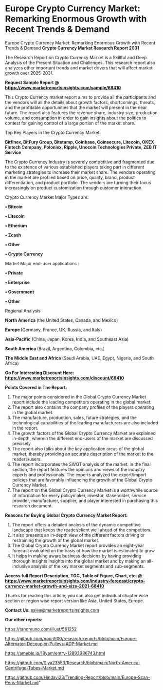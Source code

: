 # Europe Crypto Currency Market: Remarking Enormous Growth with Recent Trends & Demand
Europe Crypto Currency Market: Remarking Enormous Growth with Recent Trends & Demand
<strong>Crypto Currency Market Research Report 2031</strong>

The Research Report on Crypto Currency Market is a Skillful and Deep Analysis of the Present Situation and Challenges. This research report also analyzes other important trends and market drivers that will affect market growth over 2025-2031.

<strong>Request Sample Report @ <a href=https://www.marketreportsinsights.com/sample/68410>https://www.marketreportsinsights.com/sample/68410</a></strong>

This Crypto Currency market report aims to provide all the participants and the vendors will all the details about growth factors, shortcomings, threats, and the profitable opportunities that the market will present in the near future. The report also features the revenue share, industry size, production volume, and consumption in order to gain insights about the politics to contest for gaining control of a large portion of the market share.

Top Key Players in the Crypto Currency Market:

<strong>Bitfinex, BitFury Group, Bitstamp, Coinbase, Coinsecure, Litecoin, OKEX Fintech Company, Poloniex, Ripple, Unocoin Technologies Private, ZEB IT Service</strong>

The Crypto Currency Industry is severely competitive and fragmented due to the existence of various established players taking part in different marketing strategies to increase their market share. The vendors operating in the market are profiled based on price, quality, brand, product differentiation, and product portfolio. The vendors are turning their focus increasingly on product customization through customer interaction.

Crypto Currency Market Major Types are:

<strong>• Bitcoin

• Litecoin

• Etherium

• Zcash

• Other

• Crypto Currency</strong>

Market Major end-user applications :

<strong>• Private

• Enterprise

• Government

• Other</strong>

Regional Analysis

</u><strong><b>North America</b></strong> (the United States, Canada, and Mexico)

<strong><b>Europe </b></strong>(Germany, France, UK, Russia, and Italy)

<strong><b>Asia-Pacific</b></strong> (China, Japan, Korea, India, and Southeast Asia)

<strong><b>South America</b></strong> (Brazil, Argentina, Colombia, etc.)

<strong><b>The Middle East and Africa</b></strong> (Saudi Arabia, UAE, Egypt, Nigeria, and South Africa)

<strong>Go For Interesting Discount Here: <a href=https://www.marketreportsinsights.com/discount/68410>https://www.marketreportsinsights.com/discount/68410</a></strong>

<strong>Points Covered in The Report:</strong>
<ol>
  <li>The major points considered in the Global Crypto Currency Market report include the leading competitors operating in the global market.</li>
  <li>The report also contains the company profiles of the players operating in the global market.</li>
  <li>The manufacture, production, sales, future strategies, and the technological capabilities of the leading manufacturers are also included in the report.</li>
  <li>The growth factors of the Global Crypto Currency Market are explained in-depth, wherein the different end-users of the market are discussed precisely.</li>
  <li>The report also talks about the key application areas of the global market, thereby providing an accurate description of the market to the readers/users.</li>
  <li>The report incorporates the SWOT analysis of the market. In the final section, the report features the opinions and views of the industry experts and professionals. The experts analyzed the export/import policies that are favorably influencing the growth of the Global Crypto Currency Market.</li>
  <li>The report on the Global Crypto Currency Market is a worthwhile source of information for every policymaker, investor, stakeholder, service provider, manufacturer, supplier, and player interested in purchasing this research document.</li>
</ol>
<strong>Reasons for Buying Global Crypto Currency Market Report:</strong>

<ol>
  <li>The report offers a detailed analysis of the dynamic competitive landscape that keeps the reader/client well ahead of the competitors.</li>
  <li>It also presents an in-depth view of the different factors driving or restraining the growth of the global market.</li>
  <li>The Global Crypto Currency Market report provides an eight-year forecast evaluated on the basis of how the market is estimated to grow.</li>
  <li>It helps in making aware business decisions by having providing thorough insights insights into the global market and by making an all-inclusive analysis of the key market segments and sub-segments.</li>
</ol>
<strong>Access full Report Description, TOC, Table of Figure, Chart, etc. @ <a href=https://www.marketreportsinsights.com/industry-forecast/crypto-currency-market-growth-and-size-2021-68410>https://www.marketreportsinsights.com/industry-forecast/crypto-currency-market-growth-and-size-2021-68410</a></strong>


Thanks for reading this article; you can also get individual chapter wise section or region wise report version like Asia, United States, Europe.

<strong>Contact Us:</strong>
sales@marketreportsinsights.com

<strong>Our other reports:</strong>

<a href=https://tanomuno.com/illust/561252>https://tanomuno.com/illust/561252</a>

<a href=https://github.com/noori900/research-reports/blob/main/Europe-Alternator-Decoupler-Pulleys-ADP-Market.md>https://github.com/noori900/research-reports/blob/main/Europe-Alternator-Decoupler-Pulleys-ADP-Market.md</a>

<a href=https://ameblo.jp/18yam/entry-12893986743.html>https://ameblo.jp/18yam/entry-12893986743.html</a>

<a href=https://github.com/Siya23553/Research/blob/main/North-America-Centrifuge-Tubes-Market.md>https://github.com/Siya23553/Research/blob/main/North-America-Centrifuge-Tubes-Market.md</a>

<a href=https://github.com/Hindavi23/Trending-Report/blob/main/Europe-Scan-Pens-Market.md>https://github.com/Hindavi23/Trending-Report/blob/main/Europe-Scan-Pens-Market.md</a>"
